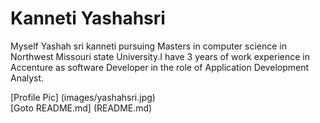 # Kanneti Yashahsri 


Myself Yashah sri kanneti pursuing Masters in computer science in Northwest Missouri state University.I have 3 years of work experience in Accenture as software Developer in the role of Application Development Analyst.



[Profile Pic] (images/yashahsri.jpg)<br>
[Goto README.md] (README.md)